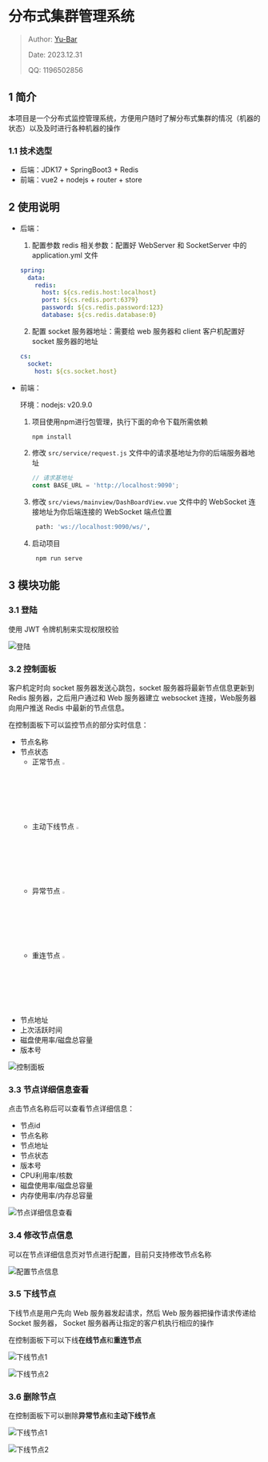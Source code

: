# 分布式集群管理系统

> Author: [Yu-Bar](https://github.com/Yu-Bar)
>
> Date: 2023.12.31
>
> QQ: 1196502856



## 1 简介

本项目是一个分布式监控管理系统，方便用户随时了解分布式集群的情况（机器的状态）以及及时进行各种机器的操作

### 1.1 技术选型

- 后端：JDK17 + SpringBoot3 + Redis
- 前端：vue2 + nodejs + router + store



## 2 使用说明

- 后端：

  1. 配置参数 redis 相关参数：配置好 WebServer 和 SocketServer 中的 application.yml 文件

  ```yaml
  spring:
    data:
      redis:
        host: ${cs.redis.host:localhost}
        port: ${cs.redis.port:6379}
        password: ${cs.redis.password:123}
        database: ${cs.redis.database:0}
  ```

  2. 配置 socket 服务器地址：需要给 web 服务器和 client 客户机配置好 socket 服务器的地址

  ```yml
  cs:
    socket:
      host: ${cs.socket.host}
  ```

  

- 前端：

  环境：nodejs: v20.9.0 

  1. 项目使用npm进行包管理，执行下面的命令下载所需依赖

     ```bash
     npm install
     ```

  2. 修改 `src/service/request.js` 文件中的请求基地址为你的后端服务器地址

     ```js
     // 请求基地址
     const BASE_URL = 'http://localhost:9090';
     ```

  3. 修改 `src/views/mainview/DashBoardView.vue` 文件中的 WebSocket 连接地址为你后端连接的 WebSocket 端点位置

     ```bash
      path: 'ws://localhost:9090/ws/',
     ```

  4. 启动项目

     ```bash
      npm run serve
     ```

     



## 3 模块功能

### 3.1 登陆

使用 JWT 令牌机制来实现权限校验

![登陆](doc\img\登陆.png)



### 3.2 控制面板

客户机定时向 socket 服务器发送心跳包，socket 服务器将最新节点信息更新到 Redis 服务器，之后用户通过和 Web 服务器建立 websocket 连接，Web服务器向用户推送 Redis 中最新的节点信息。



在控制面板下可以监控节点的部分实时信息：

- 节点名称
- 节点状态
  - 正常节点 <img src="doc\img\ok.png" alt="ok" style="width:3%;" />
  - 主动下线节点 <img src="doc\img\offline.png" alt="ok" style="width:3%;" />
  - 异常节点 <img src="doc\img\wrong.png" alt="ok" style="width:3%;" />
  - 重连节点 <img src="doc\img\retry.png" alt="ok" style="width:3%;" />
- 节点地址
- 上次活跃时间
- 磁盘使用率/磁盘总容量
- 版本号

![控制面板](doc\img\控制面板.png)



### 3.3 节点详细信息查看

点击节点名称后可以查看节点详细信息：

- 节点id
- 节点名称
- 节点地址
- 节点状态
- 版本号
- CPU利用率/核数
- 磁盘使用率/磁盘总容量
- 内存使用率/内存总容量

![节点详细信息查看](doc\img\节点详细信息查看.png)



### 3.4 修改节点信息

可以在节点详细信息页对节点进行配置，目前只支持修改节点名称

![配置节点信息](doc\img\配置节点信息.png)



### 3.5 下线节点

下线节点是用户先向 Web 服务器发起请求，然后 Web 服务器把操作请求传递给 Socket 服务器， Socket 服务器再让指定的客户机执行相应的操作

在控制面板下可以下线**在线节点**和**重连节点** 

![下线节点1](doc\img\下线节点1.png)

![下线节点2](doc\img\下线节点2.png)



### 3.6 删除节点

在控制面板下可以删除**异常节点**和**主动下线节点** 

![下线节点1](doc\img\删除节点1.png)

![下线节点2](doc\img\删除节点2.png)